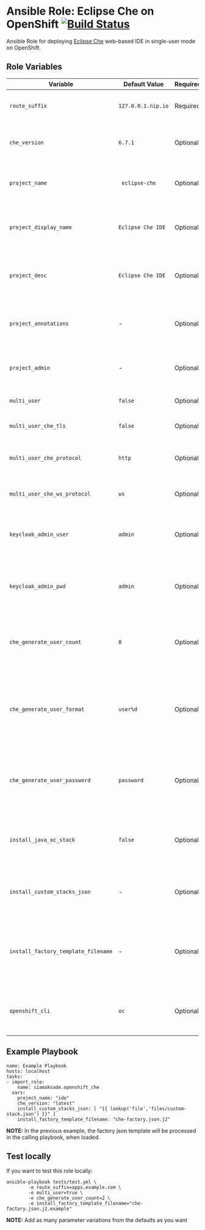 Ansible Role: Eclipse Che on OpenShift
[![Build Status](https://travis-ci.org/siamaksade/ansible-openshift-eclipse-che.svg?branch=master)](https://travis-ci.org/siamaksade/ansible-openshift-eclipse-che)
=========

Ansible Role for deploying [Eclipse Che](https://www.eclipse.org/che/) web-based IDE in 
single-user mode on OpenShift. 

Role Variables
------------

| Variable                    | Default Value     | Required |  Description   |
|-----------------------------|--------------------|----------|----------------|
|`route_suffix`               | `127.0.0.1.nip.io` | Required | Apps route suffix in the OpenShift cluster |
|`che_version`                | `6.7.1`            | Optional | Eclipse Che image version as available on [Docker Hub](https://hub.docker.com/r/eclipse/che/tags/) |
|`project_name`               | ` eclipse-che`     | Optional | OpenShift project name for the Gogs container  |
|`project_display_name`       | `Eclipse Che IDE`  | Optional | OpenShift project display name for the Gogs container  |
|`project_desc`               | `Eclipse Che IDE`  | Optional | OpenShift project description for the Gogs container |
|`project_annotations`        | -                  | Optional | OpenShift project annotations for the Gogs container |
|`project_admin`              | -                  | Optional | If set, the user to be assigned as project admin |
|`multi_user`                 | `false`            | Optional | Multi-user or single-user mode |
|`multi_user_che_tls`         | `false`            | Optional | For multi-user mode, enable TLS  |
|`multi_user_che_protocol`    | `http`             | Optional | For multi-user mode, `http` or `https` protocol |
|`multi_user_che_ws_protocol` | `ws`               | Optional | For multi-user mode, `ws` or `wss` protocol |
|`keycloak_admin_user`        | `admin`            | Optional | For multi-user mode, Keycloak admin user to be created |
|`keycloak_admin_pwd`         | `admin`            | Optional | For multi-user mode, Keycloak admin password to be created |
|`che_generate_user_count`    | `0`                | Optional | For multi-user mode, number of users to be pre-created in che realm |
|`che_generate_user_format`   | `user%d`           | Optional | For multi-user mode, format for the usernames for the users to be pre-created in che realm |
|`che_generate_user_password` | `password`         | Optional | For multi-user mode, password for the users to be pre-created in che realm |
|`install_java_oc_stack`      | `false`            | Optional | Install a Java stack with Maven, OpenShift CLI and Ansible |
|`install_custom_stacks_json` | -                  | Optional | Install custom stacks. The value is a list of stack jsons |
|`install_factory_template_filename` | -           | Optional | Install custom factory for every user. It loads the value processing it as a template |
|`openshift_cli`              | `oc`               | Optional | OpenShift CLI command and arguments (e.g. auth) |


Example Playbook
------------

```
name: Example Playbook
hosts: localhost
tasks:
- import_role:
    name: siamaksade.openshift_che
  vars:
    project_name: "ide"
    che_version: "latest"
    install_custom_stacks_json: [ "{{ lookup('file','files/custom-stack.json') }}" ]
    install_factory_template_filename: "che-factory.json.j2"
```

__NOTE:__ In the previous example, the factory json template will be processed in the calling playbook, when loaded.

Test locally
------------
If you want to test this role locally:

```
ansible-playbook tests/test.yml \
        -e route_suffix=apps.example.com \
        -e multi_user=true \
        -e che_generate_user_count=2 \
        -e install_factory_template_filename="che-factory.json.j2.example"
```

__NOTE:__ Add as many parameter variations from the defaults as you want
